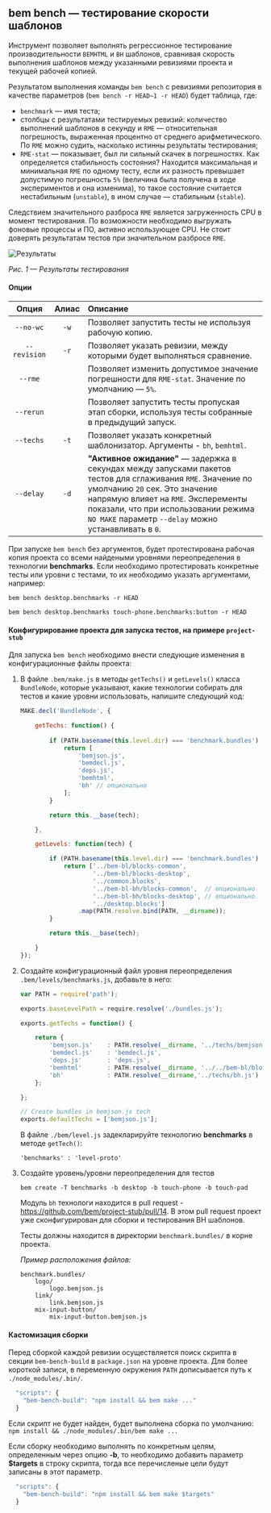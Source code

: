 ## bem bench — тестирование скорости шаблонов

Инструмент позволяет выполнять регрессионное тестирование производительности `BEMHTML` и `BH` шаблонов, сравнивая скорость выполнения шаблонов между указанными ревизиями проекта и текущей рабочей копией.

Результатом выполнения команды `bem bench` с ревизиями репозитория в качестве параметров (`bem bench -r HEAD~1 -r HEAD`) будет таблица, где:

 - `benchmark` — имя теста;
 - столбцы с результатами тестируемых ревизий: количество выполнений шаблонов в секунду и `RME` — относительная погрешность, выраженная процентно от среднего арифметического. По `RME` можно судить, насколько истинны результаты тестирования;
 - `RME-stat` — показывает, был ли сильный скачек в погрешностях. Как определяется стабильность состояния? Находится максимальная и минимальная `RME` по одному тесту, если их разность превышает допустимую погрешность `5%` (величина была получена в ходе экспериментов и она изменима), то такое состояние считается нестабильным (`unstable`), в ином случае — стабильным (`stable`).

Следствием значительного разброса `RME` является загруженность CPU в момент тестирования. По возможности необходимо выгружать фоновые процессы и ПО, активно использующее CPU. Не стоит доверять результатам тестов при значительном разбросе `RME`.

![Результаты](https://raw.github.com/bem/bem-bench/dev/bem-bench.ru.jpg "Рисунок 1 — Результаты тестирования")

*Рис. 1 — Результаты тестирования*

#### Опции

 Опция | Алиас   | Описание|
:-------:|:-------:| :-------|
| `--no-wc` | `-w` | Позволяет запустить тесты не используя рабочую копию. |
| `--revision` | `-r` | Позволяет указать ревизии, между которыми будет выполняться сравнение. |
| `--rme` | | Позволяет изменить допустимое значение погрешности для `RME-stat`. Значение по умолчанию — `5%`. |
| `--rerun` |  | Позволяет запустить тесты пропуская этап сборки, используя тесты собранные в предыдущий запуск. |
| `--techs` | `-t` | Позволяет указать конкретный шаблонизатор. Аргументы - `bh`, `bemhtml`. |
| `--delay` | `-d` | **"Активное ожидание"** — задержка в секундах между запусками пакетов тестов для сглаживания `RME`. Значение по умолчанию `20` сек. Это значение напрямую влияет на `RME`. Эксперементы показали, что при использовании режима `NO MAKE` параметр `--delay` можно устанавливать в `0`.|

При запуске `bem bench` без аргументов, будет протестирована рабочая копия проекта со всеми найдеными уровнями переопределения в технологии **benchmarks**. Если необходимо протестировать конкретные тесты или уровни с тестами, то их необходимо указать аргументами, например:

`bem bench desktop.benchmarks -r HEAD`

`bem bench desktop.benchmarks touch-phone.benchmarks:button -r HEAD`

#### Конфигурирование проекта для запуска тестов, на примере `project-stub`

Для запуска `bem bench` необходимо внести следующие изменения в конфигурационные файлы проекта:

1. В файлe `.bem/make.js` в методы `getTechs()` и `getLevels()` класса `BundleNode`, которые указывают, какие технологии собирать для тестов и какие уровни использовать, напишите следующий код:

    ```js
    MAKE.decl('BundleNode', {
    
        getTechs: function() {
            
            if (PATH.basename(this.level.dir) === 'benchmark.bundles')  {
                return [
                    'bemjson.js',
                    'bemdecl.js',
                    'deps.js',
                    'bemhtml',
                    'bh' // опционально
                ];
            }

            return this.__base(tech);

        },

        getLevels: function(tech) {

            if (PATH.basename(this.level.dir) === 'benchmark.bundles') {
                return ['../bem-bl/blocks-common',
                        '../bem-bl/blocks-desktop',
                        '../common.blocks',
                        '../bem-bl-bh/blocks-common',  // опционально
                        '../bem-bl-bh/blocks-desktop', // опционально
                        '../desktop.blocks']
                    .map(PATH.resolve.bind(PATH, __dirname));
            }

            return this.__base(tech);

        }
    });
    ```

2. Создайте конфигурационный файл уровня переопределения `.bem/levels/benchmarks.js`, добавьте в него:

    ```js
    var PATH = require('path');
    
    exports.baseLevelPath = require.resolve('./bundles.js');
    
    exports.getTechs = function() {
    
        return {
            'bemjson.js'    : PATH.resolve(__dirname, '../techs/bemjson.js'),
            'bemdecl.js'    : 'bemdecl.js',
            'deps.js'       : 'deps.js',
            'bemhtml'       : PATH.resolve(__dirname, '../../bem-bl/blocks-common/i-bem/bem/techs/bemhtml.js'),
            'bh'            : PATH.resolve(__dirname,'../techs/bh.js') // опционально
        };
    
    };
    
    // Create bundles in bemjson.js tech
    exports.defaultTechs = ['bemjson.js'];
    ```
    В файле `./bem/level.js` задекларируйте технологию **benchmarks** в методе `getTech()`:
    
    ```
    'benchmarks' : 'level-proto'
    ```

3. Создайте уровень/уровни переопределения для тестов

    ```
    bem create -T benchmarks -b desktop -b touch-phone -b touch-pad
    ```

    Модуль `bh` технологи находится в pull request - https://github.com/bem/project-stub/pull/14. В этом pull request проект уже сконфигурирован для сборки и тестирования BH шаблонов.
    
    Тесты должны находится в директории `benchmark.bundles/` в корне проекта.

    *Пример расположения файлов:*
    ```
    benchmark.bundles/
        logo/
            logo.bemjson.js
        link/
            link.bemjson.js
        mix-input-button/
            mix-input-button.bemjson.js
    ```
    
#### Кастомизация сборки

Перед сборкой каждой ревизии осуществляется поиск скрипта в секции `bem-bench-build` в `package.json` на уровне проекта. Для более короткой записи, в переменную окружения `PATH` дописывается путь к `./node_modules/.bin/`.

```javascript
  "scripts": {
    "bem-bench-build": "npm install && bem make ..."
  }
```
Если скрипт не будет найден, будет выполнена сборка по умолчанию: `npm install && ./node_modules/.bin/bem make ...`

Если сборку необходимо выполнять по конкретным целям, определенным через опцию **-b**, то необходимо добавить параметр **$targets** в строку скрипта, тогда все перечисленые цели будут записаны в этот параметр.

```javascript
  "scripts": {
    "bem-bench-build": "npm install && bem make $targets"
  }
```
